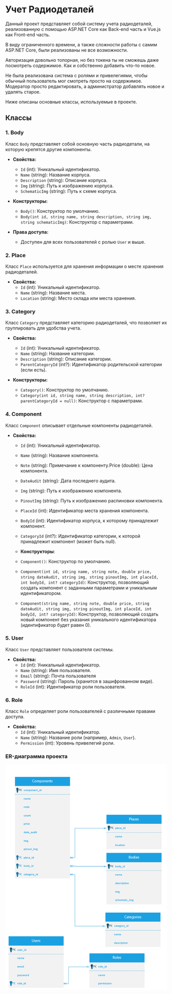 # Учет Радиодеталей

Данный проект представляет собой систему учета радиодеталей, реализованную с помощью ASP.NET Core как Back-end часть и Vue.js как Front-end часть. 

В виду ограниченного времени, а также сложности работы с самим ASP.NET Core, были реализованы не все возможности. 

Авторизация довольно топорная, но без токена ты не сможешь даже посмотреть содержимое. Как и собственно добавить что-то новое.

Не была реализована система с ролями и привелегиями, чтобы обычный пользователь мог смотреть просто на содержимое. Модератор просто редактировать, а администратор добавлять новое и удалять старое. 

Ниже описаны основные классы, используемые в проекте. 

## Классы

### 1. Body

Класс `Body` представляет собой основную часть радиодетали, на которую крепятся другие компоненты.

- **Свойства:**
  - `Id` (int): Уникальный идентификатор.
  - `Name` (string): Название корпуса.
  - `Description` (string): Описание корпуса.
  - `Img` (string): Путь к изображению корпуса.
  - `SchematicImg` (string): Путь к схеме корпуса.

- **Конструкторы:**
  - `Body()`: Конструктор по умолчанию.
  - `Body(int id, string name, string description, string img, string schematicImg)`: Конструктор с параметрами.

- **Права доступа:**
  - Доступен для всех пользователей с ролью `User` и выше.

### 2. Place

Класс `Place` используется для хранения информации о месте хранения радиодеталей.

- **Свойства:**
  - `Id` (int): Уникальный идентификатор.
  - `Name` (string): Название места.
  - `Location` (string): Место склада или места хранения.



### 3. Category

Класс `Category` представляет категорию радиодеталей, что позволяет их группировать для удобства учета.

- **Свойства:**
  - `Id` (int): Уникальный идентификатор.
  - `Name` (string): Название категории.
  - `Description` (string): Описание категории.
  - `ParentCategoryId` (int?): Идентификатор родительской категории (если есть).

- **Конструкторы:**
  - `Category()`: Конструктор по умолчанию.
  - `Category(int id, string name, string description, int? parentCategoryId = null)`: Конструктор с параметрами.



### 4. Component

Класс `Component` описывает отдельные компоненты радиодеталей.

- **Свойства:**
  - `Id` (int): Уникальный идентификатор.
  - `Name` (string): Название компонента.
  - `Note` (string): Примечание к компоненту.Price (double): Цена компонента.
  - `DateAudit` (string): Дата последнего аудита.
  - `Img` (string): Путь к изображению компонента.

  - `PinoutImg` (string): Путь к изображению распиновки компонента.

  - `PlaceId` (int): Идентификатор места хранения компонента.

  - `BodyId` (int): Идентификатор корпуса, к которому принадлежит компонент.

  - `CategoryId` (int?): Идентификатор категории, к которой принадлежит компонент (может быть null).

  - **Конструкторы**:
  
  - `Component()`: Конструктор по умолчанию.
  
  - `Component(int id, string name, string note, double price, string dateAudit, string img, string pinoutImg, int placeId, int bodyId, int? categoryId)`: Конструктор, позволяющий создать компонент с заданными параметрами и уникальным идентификатором.
  
  - `Component(string name, string note, double price, string dateAudit, string img, string pinoutImg, int placeId, int bodyId, int? categoryId)`: Конструктор, позволяющий создать новый компонент без указания уникального идентификатора (идентификатор будет равен 0).
### 5. User

Класс `User` представляет пользователя системы.

- **Свойства:**
  - `Id` (int): Уникальный идентификатор.
  - `Name` (string): Имя пользователя.
  - `Email` (string): Почта пользователя
  - `Password` (string): Пароль (хранится в зашифрованном виде).
  - `RoleId` (int): Идентификатор роли пользователя.



### 6. Role

Класс `Role` определяет роли пользователей с различными правами доступа.

- **Свойства:**
  - `Id` (int): Уникальный идентификатор.
  - `Name` (string): Название роли (например, `Admin`, `User`).
  - `Permission` (int): Уровень привелегий роли.



### ER-диаграмма проекта
![Относительная простая ER-диаграмма проекта, которая дает больше понимания связей между сущностями](https://github.com/DesireHellandr/Norbit-Project/blob/master/er-diagram.png?raw=true)

